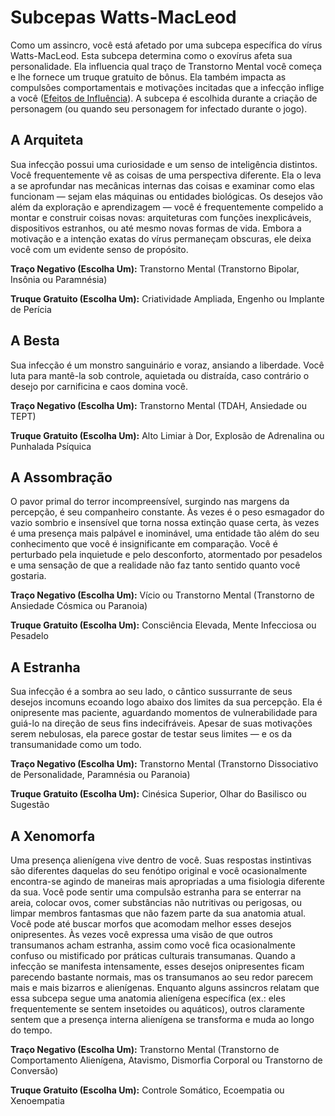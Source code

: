 # Subcepas Watts-MacLeod

Como um assincro, você está afetado por uma subcepa específica do vírus Watts-MacLeod. Esta subcepa determina como o exovírus afeta sua personalidade. Ela influencia qual traço de Transtorno Mental você começa e lhe fornece um truque gratuito de bônus. Ela também impacta as compulsões comportamentais e motivações incitadas que a infecção inflige a você ([Efeitos de Influência](../14/05-influence-effects.md)). A subcepa é escolhida durante a criação de personagem (ou quando seu personagem for infectado durante o jogo).

## A Arquiteta

Sua infecção possui uma curiosidade e um senso de inteligência distintos. Você frequentemente vê as coisas de uma perspectiva diferente. Ela o leva a se aprofundar nas mecânicas internas das coisas e examinar como elas funcionam — sejam elas máquinas ou entidades biológicas. Os desejos vão além da exploração e aprendizagem — você é frequentemente compelido a montar e construir coisas novas: arquiteturas com funções inexplicáveis, dispositivos estranhos, ou até mesmo novas formas de vida. Embora a motivação e a intenção exatas do vírus permaneçam obscuras, ele deixa você com um evidente senso de propósito.

**Traço Negativo (Escolha Um):** Transtorno Mental (Transtorno Bipolar, Insônia ou Paramnésia)

**Truque Gratuito (Escolha Um):** Criatividade Ampliada, Engenho ou Implante de Perícia

## A Besta

Sua infecção é um monstro sanguinário e voraz, ansiando a liberdade. Você luta para mantê-la sob controle, aquietada ou distraída, caso contrário o desejo por carnificina e caos domina você.

**Traço Negativo (Escolha Um):** Transtorno Mental (TDAH, Ansiedade ou TEPT)

**Truque Gratuito (Escolha Um):** Alto Limiar à Dor, Explosão de Adrenalina ou Punhalada Psíquica

## A Assombração

O pavor primal do terror incompreensível, surgindo nas margens da percepção, é seu companheiro constante. Às vezes é o peso esmagador do vazio sombrio e insensível que torna nossa extinção quase certa, às vezes é uma presença mais palpável e inominável, uma entidade tão além do seu conhecimento que você é insignificante em comparação. Você é perturbado pela inquietude e pelo desconforto, atormentado por pesadelos e uma sensação de que a realidade não faz tanto sentido quanto você gostaria.

**Traço Negativo (Escolha Um):** Vício ou Transtorno Mental (Transtorno de Ansiedade Cósmica ou Paranoia)

**Truque Gratuito (Escolha Um):** Consciência Elevada, Mente Infecciosa ou Pesadelo

## A Estranha

Sua infecção é a sombra ao seu lado, o cântico sussurrante de seus desejos incomuns ecoando logo abaixo dos limites da sua percepção. Ela é onipresente mas paciente, aguardando momentos de vulnerabilidade para guiá-lo na direção de seus fins indecifráveis. Apesar de suas motivações serem nebulosas, ela parece gostar de testar seus limites — e os da transumanidade como um todo.

**Traço Negativo (Escolha Um):** Transtorno Mental (Transtorno Dissociativo de Personalidade, Paramnésia ou Paranoia)

**Truque Gratuito (Escolha Um):** Cinésica Superior, Olhar do Basilisco ou Sugestão

## A Xenomorfa

Uma presença alienígena vive dentro de você. Suas respostas instintivas são diferentes daquelas do seu fenótipo original e você ocasionalmente encontra-se agindo de maneiras mais apropriadas a uma fisiologia diferente da sua. Você pode sentir uma compulsão estranha para se enterrar na areia, colocar ovos, comer substâncias não nutritivas ou perigosas, ou limpar membros fantasmas que não fazem parte da sua anatomia atual. Você pode até buscar morfos que acomodam melhor esses desejos onipresentes. Às vezes você expressa uma visão de que outros transumanos acham estranha, assim como você fica ocasionalmente confuso ou mistificado por práticas culturais transumanas. Quando a infecção se manifesta intensamente, esses desejos onipresentes ficam parecendo bastante normais, mas os transumanos ao seu redor parecem mais e mais bizarros e alienígenas. Enquanto alguns assincros relatam que essa subcepa segue uma anatomia alienígena específica (ex.: eles frequentemente se sentem insetoides ou aquáticos), outros claramente sentem que a presença interna alienígena se transforma e muda ao longo do tempo.

**Traço Negativo (Escolha Um):** Transtorno Mental (Transtorno de Comportamento Alienígena, Atavismo, Dismorfia Corporal ou Transtorno de Conversão)

**Truque Gratuito (Escolha Um):** Controle Somático, Ecoempatia ou Xenoempatia
